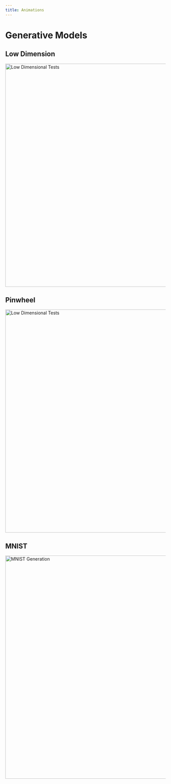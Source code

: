```yaml
---
title: Animations
---
```

# Generative Models

## Low Dimension

<img src="https://github.com/naturalidiot/naturalidiot.github.io/blob/master/ressources/LowDim_gif.gif?raw=true" alt="Low Dimensional Tests" width="700"/>

## Pinwheel

<img src="https://github.com/naturalidiot/naturalidiot.github.io/blob/master/ressources/pinwheel_gif.gif?raw=true" alt="Low Dimensional Tests" width="700"/>


## MNIST

<img src="https://github.com/naturalidiot/naturalidiot.github.io/blob/master/ressources/mnist_gif.gif?raw=true" alt="MNIST Generation" width="700" />
